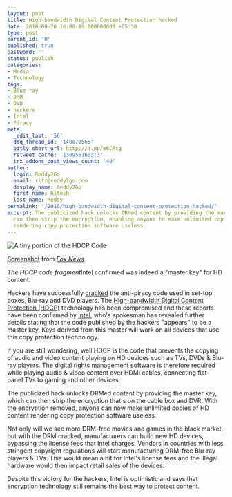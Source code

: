 ```yaml
---
layout: post
title: High-bandwidth Digital Content Protection hacked
date: 2010-09-28 16:00:19.000000000 +05:30
type: post
parent_id: '0'
published: true
password: ''
status: publish
categories:
- Media
- Technology
tags:
- Blue-ray
- DRM
- DVD
- hackers
- Intel
- Piracy
meta:
  _edit_last: '56'
  dsq_thread_id: '148078565'
  bitly_short_url: http://j.mp/m6CAtg
  retweet_cache: '1309551603:3'
  trx_addons_post_views_count: '49'
author:
  login: Reddy2Go
  email: ritz@reddy2go.com
  display_name: Reddy2Go
  first_name: Ritesh
  last_name: Reddy
permalink: "/2010/high-bandwidth-digital-content-protection-hacked/"
excerpt: The publicized hack unlocks DRMed content by providing the master key, which
  can then strip the encryption, enabling anyone to make unlimited copies of HD content
  rendering copy protection software useless.
---
```

<div class="figure"><img src="{{ site.baseurl }}/assets/2010/09/hdcp-hack.png" alt="A tiny portion of the HDCP Code" />
<p class="credit"><abbr class="type" title="Screenshot">Screenshot</abbr> from <cite><a href="http://www.foxnews.com/">Fox News</a></cite></p>
<p class="caption"><em class="title">The HDCP code fragment</em>Intel confirmed was indeed a "master key" for HD content.</p>
</div>
<p><!--more--></p>
<p>Hackers have successfully <a href="http://www.foxnews.com/scitech/2010/09/16/intel-confirms-hdtv-code-cracked/">cracked</a> the anti-piracy code used in set-top boxes, Blu-ray and DVD players. The <a href="http://en.wikipedia.org/wiki/High-bandwidth_Digital_Content_Protection">High-bandwidth Digital Content Protection (HDCP)</a> technology has been compromised and these reports have been confirmed by <a href="http://www.intel.com/">Intel</a>, who's spokesman has revealed further details stating that the code published by the hackers "appears" to be a master key. Keys derived from this master will work on all devices that use this copy protection technology.</p>
<p>If you are still wondering, well HDCP is the code that prevents the copying of audio and video content playing on HD devices such as TVs, DVDs & Blu-ray players. The digital rights management software is therefore required while playing audio & video content over HDMI cables, connecting flat-panel TVs to gaming and other devices.</p>
<p>The publicized hack unlocks DRMed content by providing the master key, which can then strip the encryption that's on the cable box and DVR. With the encryption removed, anyone can now make unlimited copies of HD content rendering copy protection software useless.</p>
<p>Not only will we see more DRM-free movies and games in the black market, but with the DRM cracked, manufacturers can build new HD devices, bypassing the license fees that Intel charges. Vendors in countries with less stringent copyright regulations will start manufacturing DRM-free Blu-ray players & TVs. This would mean a hit for Intel's license fees and the illegal hardware would then impact retail sales of the devices.</p>
<p>Despite this victory for the hackers, Intel is optimistic and says that encryption technology still remains the best way to protect content.</p>
